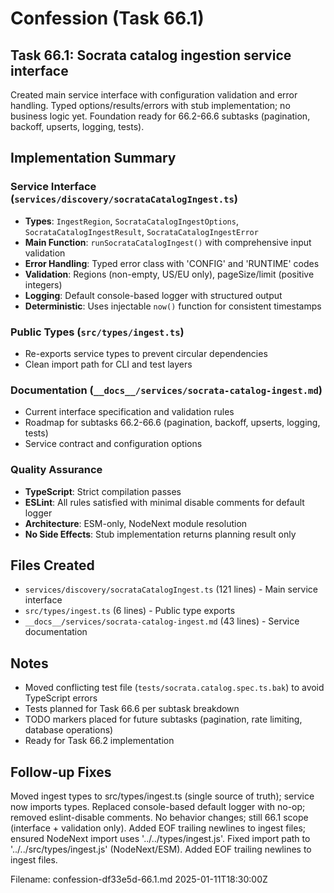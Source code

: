 # Confession (Task 66.1)

## Task 66.1: Socrata catalog ingestion service interface
Created main service interface with configuration validation and error handling.
Typed options/results/errors with stub implementation; no business logic yet.
Foundation ready for 66.2-66.6 subtasks (pagination, backoff, upserts, logging, tests).

## Implementation Summary

### Service Interface (`services/discovery/socrataCatalogIngest.ts`)
- **Types**: `IngestRegion`, `SocrataCatalogIngestOptions`, `SocrataCatalogIngestResult`, `SocrataCatalogIngestError`
- **Main Function**: `runSocrataCatalogIngest()` with comprehensive input validation
- **Error Handling**: Typed error class with 'CONFIG' and 'RUNTIME' codes
- **Validation**: Regions (non-empty, US/EU only), pageSize/limit (positive integers)
- **Logging**: Default console-based logger with structured output
- **Deterministic**: Uses injectable `now()` function for consistent timestamps

### Public Types (`src/types/ingest.ts`)
- Re-exports service types to prevent circular dependencies
- Clean import path for CLI and test layers

### Documentation (`__docs__/services/socrata-catalog-ingest.md`)
- Current interface specification and validation rules
- Roadmap for subtasks 66.2-66.6 (pagination, backoff, upserts, logging, tests)
- Service contract and configuration options

### Quality Assurance
- **TypeScript**: Strict compilation passes
- **ESLint**: All rules satisfied with minimal disable comments for default logger
- **Architecture**: ESM-only, NodeNext module resolution
- **No Side Effects**: Stub implementation returns planning result only

## Files Created
- `services/discovery/socrataCatalogIngest.ts` (121 lines) - Main service interface
- `src/types/ingest.ts` (6 lines) - Public type exports  
- `__docs__/services/socrata-catalog-ingest.md` (43 lines) - Service documentation

## Notes
- Moved conflicting test file (`tests/socrata.catalog.spec.ts.bak`) to avoid TypeScript errors
- Tests planned for Task 66.6 per subtask breakdown
- TODO markers placed for future subtasks (pagination, rate limiting, database operations)
- Ready for Task 66.2 implementation

## Follow-up Fixes
Moved ingest types to src/types/ingest.ts (single source of truth); service now imports types.
Replaced console-based default logger with no-op; removed eslint-disable comments.
No behavior changes; still 66.1 scope (interface + validation only).
Added EOF trailing newlines to ingest files; ensured NodeNext import uses '../../types/ingest.js'.
Fixed import path to '../../src/types/ingest.js' (NodeNext/ESM).
Added EOF trailing newlines to ingest files.

Filename: confession-df33e5d-66.1.md
2025-01-11T18:30:00Z